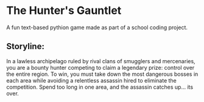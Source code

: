 # The Hunter's Gauntlet
A fun text-based pythion game made as part of a school coding project.

## Storyline:
In a lawless archipelago ruled by rival clans of smugglers and mercenaries, you are a bounty hunter competing to claim a legendary prize: control over the entire region. To win, you must take down the most dangerous bosses in each area while avoiding a relentless assassin hired to eliminate the competition. Spend too long in one area, and the assassin catches up... its over.
